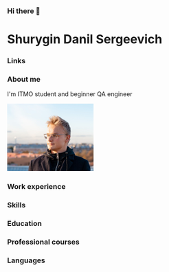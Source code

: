 ### Hi there 👋

# Shurygin Danil Sergeevich

### Links

### About me

I'm ITMO student and beginner QA engineer 

![Alt text](image.png)

### Work experience

### Skills

### Education

### Professional courses

### Languages
<!--
**Danspb77/Danspb77** is a ✨ _special_ ✨ repository because its `README.md` (this file) appears on your GitHub profile.

Here are some ideas to get you started:

- 🔭 I’m currently working on ...
- 🌱 I’m currently learning ...
- 👯 I’m looking to collaborate on ...
- 🤔 I’m looking for help with ...
- 💬 Ask me about ...
- 📫 How to reach me: ...
- 😄 Pronouns: ...
- ⚡ Fun fact: ...
-->
